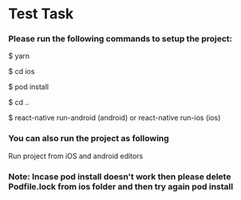 # Test Task

### Please run the following commands to setup the project:

$ yarn

$ cd ios

$ pod install

$ cd ..

$ react-native run-android (android) or react-native run-ios (ios)

### You can also run the project as following
Run project from iOS and android editors

### Note: Incase pod install doesn't work then please delete Podfile.lock from ios folder and then try again pod install

